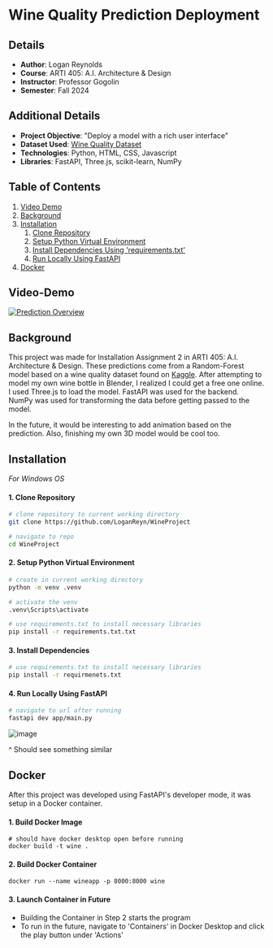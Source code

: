 # **Wine Quality Prediction Deployment**

## **Details**
- **Author**: Logan Reynolds
- **Course**: ARTI 405: A.I. Architecture & Design
- **Instructor**: Professor Gogolin
- **Semester**: Fall 2024

## **Additional Details**
- **Project Objective**: "Deploy a model with a rich user interface"
- **Dataset Used**: [Wine Quality Dataset](https://www.kaggle.com/datasets/yasserh/wine-quality-dataset)
- **Technologies**: Python, HTML, CSS, Javascript
- **Libraries**: FastAPI, Three.js, scikit-learn, NumPy

## Table of Contents
1. [Video Demo](#video-demo)  
2. [Background](#background)  
3. [Installation](#installation)  
    1. [Clone Repository](#1-clone-repository)  
    2. [Setup Python Virtual Environment](#2-setup-python-virtual-environment)  
    3. [Install Dependencies Using 'requirements.txt'](#3-install-dependencies)  
    4. [Run Locally Using FastAPI](#4-run-locally-using-fastapi)
4. [Docker](#docker)


## Video-Demo
[![Prediction Overview](https://img.youtube.com/vi/8QKP7paU2tU/0.jpg)](https://www.youtube.com/watch?v=8QKP7paU2tU)


## Background 
This project was made for Installation Assignment 2 in ARTI 405: A.I. Architecture & Design. 
These predictions come from a Random-Forest model based on a wine quality dataset found on 
[Kaggle](https://www.kaggle.com/datasets/yasserh/wine-quality-dataset). After attempting to model my own wine bottle
in Blender, I realized I could get a free one online. I used Three.js to load the model. FastAPI was used for the backend. NumPy was used for transforming the data before getting passed to the model. 


In the future, it would be interesting to add animation based on the prediction. Also, finishing my own 3D model would be 
cool too. 

## Installation  

*For Windows OS*

#### 1. Clone Repository 
```bash
# clone repository to current working directory 
git clone https://github.com/LoganReyn/WineProject

# navigate to repo
cd WineProject
```


#### 2. Setup Python Virtual Environment 
```bash
# create in current working directory
python -m venv .venv

# activate the venv
.venv\Scripts\activate

# use requirements.txt to install necessary libraries
pip install -r requirements.txt.txt
```

#### 3. Install Dependencies
```bash
# use requirements.txt to install necessary libraries
pip install -r requirmenets.txt
```


#### 4. Run Locally Using FastAPI
```bash
# navigate to url after running 
fastapi dev app/main.py
```

![image](https://github.com/user-attachments/assets/33133e91-4804-4925-bae5-b569dc20f646)


<figcaption> ^ Should see something similar </figcaption>

## Docker

After this project was developed using FastAPI's developer mode,
it was setup in a Docker container. 

#### 1. Build Docker Image
```PS 
# should have docker desktop open before running
docker build -t wine .
```

#### 2. Build Docker Container
```PS
docker run --name wineapp -p 8000:8000 wine
```

#### 3. Launch Container in Future
- Building the Container in Step 2 starts the program
- To run in the future, navigate to 'Containers' in Docker Desktop and click the play button under 'Actions'